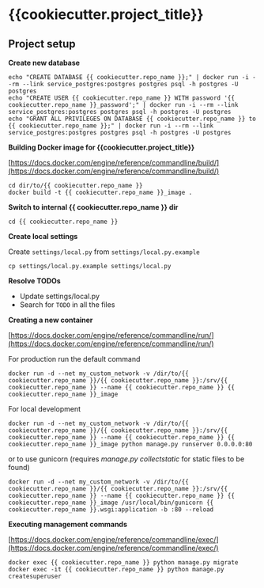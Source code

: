 # {{cookiecutter.project_title}}


## Project setup


**Create new database**

```
echo "CREATE DATABASE {{ cookiecutter.repo_name }};" | docker run -i --rm --link service_postgres:postgres postgres psql -h postgres -U postgres
echo "CREATE USER {{ cookiecutter.repo_name }} WITH password '{{ cookiecutter.repo_name }}_password';" | docker run -i --rm --link service_postgres:postgres postgres psql -h postgres -U postgres
echo "GRANT ALL PRIVILEGES ON DATABASE {{ cookiecutter.repo_name }} to {{ cookiecutter.repo_name }};" | docker run -i --rm --link service_postgres:postgres postgres psql -h postgres -U postgres
```


**Building Docker image for {{cookiecutter.project_title}}**

[https://docs.docker.com/engine/reference/commandline/build/](https://docs.docker.com/engine/reference/commandline/build/)

```
cd dir/to/{{ cookiecutter.repo_name }}
docker build -t {{ cookiecutter.repo_name }}_image .
```


**Switch to internal {{ cookiecutter.repo_name }} dir**

```
cd {{ cookiecutter.repo_name }}
```


**Create local settings**

Create `settings/local.py` from `settings/local.py.example`

```
cp settings/local.py.example settings/local.py
```


**Resolve TODOs**

- Update settings/local.py
- Search for `TODO` in all the files


**Creating a new container**

[https://docs.docker.com/engine/reference/commandline/run/](https://docs.docker.com/engine/reference/commandline/run/)

For production run the default command

```
docker run -d --net my_custom_network -v /dir/to/{{ cookiecutter.repo_name }}/{{ cookiecutter.repo_name }}:/srv/{{ cookiecutter.repo_name }} --name {{ cookiecutter.repo_name }} {{ cookiecutter.repo_name }}_image
```

For local development

```
docker run -d --net my_custom_network -v /dir/to/{{ cookiecutter.repo_name }}/{{ cookiecutter.repo_name }}:/srv/{{ cookiecutter.repo_name }} --name {{ cookiecutter.repo_name }} {{ cookiecutter.repo_name }}_image python manage.py runserver 0.0.0.0:80
```

or to use gunicorn (requires _manage.py collectstatic_ for static files to be found)

```
docker run -d --net my_custom_network -v /dir/to/{{ cookiecutter.repo_name }}/{{ cookiecutter.repo_name }}:/srv/{{ cookiecutter.repo_name }} --name {{ cookiecutter.repo_name }} {{ cookiecutter.repo_name }}_image /usr/local/bin/gunicorn {{ cookiecutter.repo_name }}.wsgi:application -b :80 --reload
```


**Executing management commands**

[https://docs.docker.com/engine/reference/commandline/exec/](https://docs.docker.com/engine/reference/commandline/exec/)

```
docker exec {{ cookiecutter.repo_name }} python manage.py migrate
docker exec -it {{ cookiecutter.repo_name }} python manage.py createsuperuser
```
